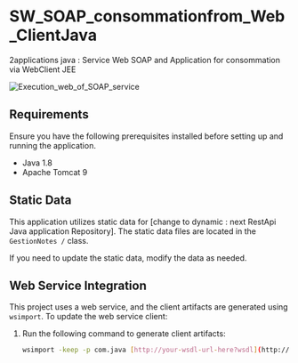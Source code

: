 # SW_SOAP_consommationfrom_Web_ClientJava
2applications java : Service Web SOAP and Application for consommation via WebClient JEE 

![Execution_web_of_SOAP_service](https://res.cloudinary.com/dvz16ceua/image/upload/v1700342392/github/soap_urk4on.png)

## Requirements

Ensure you have the following prerequisites installed before setting up and running the application.

- Java 1.8
- Apache Tomcat 9

## Static Data

This application utilizes static data for [change to dynamic : next RestApi Java application Repository]. The static data files are located in the `GestionNotes /` class.

If you need to update the static data,  modify the data as needed.

## Web Service Integration

This project uses a web service, and the client artifacts are generated using `wsimport`. To update the web service client:

1. Run the following command to generate client artifacts:

   ```bash
   wsimport -keep -p com.java [http://your-wsdl-url-here?wsdl](http://localhost:8080/MyTomcatdsws/ws/GestionNotes?wsdl)http://localhost:8080/MyTomcatdsws/ws/GestionNotes?wsdl
